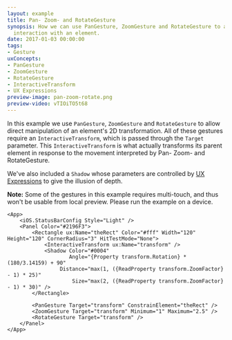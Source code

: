 ```yaml
---
layout: example
title: Pan- Zoom- and RotateGesture
synopsis: How we can use PanGesture, ZoomGesture and RotateGesture to allow direct
  interaction with an element.
date: 2017-01-03 00:00:00
tags:
- Gesture
uxConcepts:
- PanGesture
- ZoomGesture
- RotateGesture
- InteractiveTransform
- UX Expressions
preview-image: pan-zoom-rotate.png
preview-video: vTIOiTO5t68
---
```

In this example we use `PanGesture`, `ZoomGesture` and `RotateGesture` to allow direct manipulation of an element's 2D transformation.
All of these gestures require an `InteractiveTransform`, which is passed through the `Target` parameter.
This `InteractiveTransform` is what actually transforms its parent element in response to the movement interpreted by Pan- Zoom- and RotateGesture.

We've also included a `Shadow` whose parameters are controlled by [UX Expressions](/docs/ux-markup/expressions) to give the illusion of depth.

**Note:** Some of the gestures in this example requires multi-touch, and thus won't be usable from local preview. Please run the example on a device.

```
<App>
	<iOS.StatusBarConfig Style="Light" />
	<Panel Color="#2196F3">
		<Rectangle ux:Name="theRect" Color="#fff" Width="120" Height="120" CornerRadius="3" HitTestMode="None">
			<InteractiveTransform ux:Name="transform" />
			<Shadow Color="#0004"
			        Angle="{Property transform.Rotation} * (180/3.14159) + 90"
			     Distance="max(1, ({ReadProperty transform.ZoomFactor} - 1) * 25)"
			         Size="max(2, ({ReadProperty transform.ZoomFactor} - 1) * 30)" />
		</Rectangle>
		
		<PanGesture Target="transform" ConstrainElement="theRect" />
		<ZoomGesture Target="transform" Minimum="1" Maximum="2.5" />
		<RotateGesture Target="transform" />
	</Panel>
</App>
```
